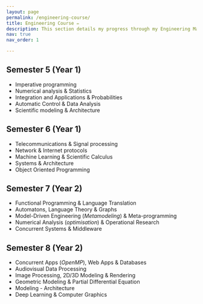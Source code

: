 ```yaml
---
layout: page
permalink: /engineering-course/
title: Engineering Course ✏️
description: This section details my progress through my Engineering Master's Degree. It will be regularly updated.
nav: true
nav_order: 1

---
```


## Semester 5 (Year 1) 

- Imperative programming
- Numerical analysis & Statistics
- Integration and Applications & Probabilities
- Automatic Control & Data Analysis
- Scientific modeling & Architecture

## Semester 6 (Year 1) 

- Telecommunications & Signal processing
- Network & Internet protocols
- Machine Learning & Scientific Calculus
- Systems & Architecture
- Object Oriented Programming

## Semester 7 (Year 2) 

- Functional Programming & Language Translation
- Automatons, Language Theory & Graphs 
- Model-Driven Engineering (*Metamodeling*) & Meta-programming
- Numerical Analysis (*optimisation*) & Operational Research 
- Concurrent Systems & Middleware

## Semester 8 (Year 2) 

- Concurrent Apps (*OpenMP*), Web Apps & Databases
- Audiovisual Data Processing
- Image Processing, 2D/3D Modeling & Rendering
- Geometric Modeling & Partial Differential Equation
- Modeling - Architecture
- Deep Learning & Computer Graphics